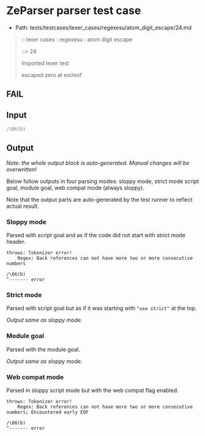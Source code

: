 # ZeParser parser test case

- Path: tests/testcases/lexer_cases/regexesu/atom_digit_escape/24.md

> :: lexer cases : regexesu : atom digit escape
>
> ::> 24
>
> Imported lexer test
>
> escaped zero at eol/eof

## FAIL

## Input

`````js
/\06(b)
`````

## Output

_Note: the whole output block is auto-generated. Manual changes will be overwritten!_

Below follow outputs in four parsing modes: sloppy mode, strict mode script goal, module goal, web compat mode (always sloppy).

Note that the output parts are auto-generated by the test runner to reflect actual result.

### Sloppy mode

Parsed with script goal and as if the code did not start with strict mode header.

`````
throws: Tokenizer error!
    Regex: Back references can not have more two or more consecutive numbers

/\06(b)
^------- error
`````

### Strict mode

Parsed with script goal but as if it was starting with `"use strict"` at the top.

_Output same as sloppy mode._

### Module goal

Parsed with the module goal.

_Output same as sloppy mode._

### Web compat mode

Parsed in sloppy script mode but with the web compat flag enabled.

`````
throws: Tokenizer error!
    Regex: Back references can not have more two or more consecutive numbers; Encountered early EOF

/\06(b)
^------- error
`````

